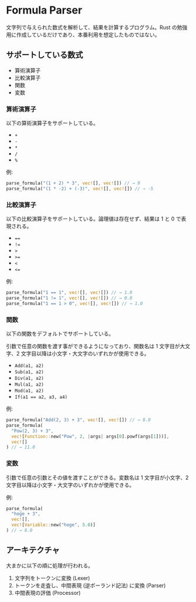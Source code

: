 # Formula Parser

文字列で与えられた数式を解析して、結果を計算するプログラム。Rust の勉強用に作成しているだけであり、本番利用を想定したものではない。

## サポートしている数式

- 算術演算子
- 比較演算子
- 関数
- 変数

### 算術演算子

以下の算術演算子をサポートしている。

- `+`
- `-`
- `*`
- `/`
- `%`

例:

```rust
parse_formula("(1 + 2) * 3", vec![], vec![]) // → 9
parse_formula("(1 * -2) + (-3)", vec![], vec![]) // → -5
```

### 比較演算子

以下の比較演算子をサポートしている。論理値は存在せず、結果は 1 と 0 で表現される。

- `==`
- `!=`
- `>`
- `>=`
- `<`
- `<=`

例:

```rust
parse_formula("1 == 1", vec![], vec![]) // → 1.0
parse_formula("1 != 1", vec![], vec![]) // → 0.0
parse_formula("1 == 1 > 0", vec![], vec![]) // → 1.0
```

### 関数

以下の関数をデフォルトでサポートしている。

引数で任意の関数を渡す事ができるようになっており、関数名は 1 文字目が大文字、2 文字目以降は小文字・大文字のいずれかが使用できる。

- `Add(a1, a2)`
- `Sub(a1, a2)`
- `Div(a1, a2)`
- `Mul(a1, a2)`
- `Mod(a1, a2)`
- `If(a1 == a2, a3, a4)`

例:

```rust
parse_formula("Add(2, 3) + 3", vec![], vec![]) // → 8.0
parse_formula(
  "Pow(2, 3) + 3",
  vec![Function::new("Pow", 2, |args| args[0].powf(args[1]))],
  vec![]
) // → 11.0
```

### 変数

引数で任意の引数とその値を渡すことができる。変数名は 1 文字目が小文字、2 文字目以降は小文字・大文字のいずれかが使用できる。

例:

```rust
parse_formula(
  "hoge + 3",
  vec![],
  vec![Variable::new("hoge", 5.0)]
) // → 8.0
```

## アーキテクチャ

<!-- TODO: 細かく書く -->

大まかに以下の順に処理が行われる。

1. 文字列をトークンに変換 (Lexer)
2. トークンを走査し、中間表現 (逆ポーランド記法) に変換 (Parser)
3. 中間表現の評価 (Processor)
